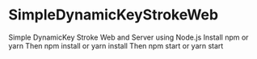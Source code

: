 # SimpleDynamicKeyStrokeWeb
Simple DynamicKey Stroke Web and Server using Node.js
Install npm or yarn
Then npm install or yarn install
Then npm start or yarn start
